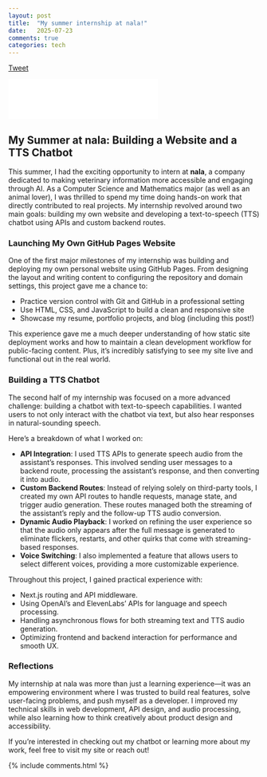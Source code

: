```yaml
---
layout: post
title:  "My summer internship at nala!"
date:   2025-07-23
comments: true
categories: tech
---
```

<!-- ahrefurl: https://lindsey6214.github.io/blogs/2025/07/23/nala.html -->

<div class="g-plus" data-action="share" data-href="https://lindsey6214.github.io/blogs/2025/07/23/nala.html"></div>

<a href="https://twitter.com/share" class="twitter-share-button" data-url="https://lindsey6214.github.io/blogs/2025/07/23/nala.html" data-via="lindsey6214" data-size="large" data-hashtags="TheConquestOfWhy,Tech,Data">Tweet</a>
<script>!function(d,s,id){var js,fjs=d.getElementsByTagName(s)[0],p=/^http:/.test(d.location)?'http':'https';if(!d.getElementById(id)){js=d.createElement(s);js.id=id;js.src=p+'://platform.twitter.com/widgets.js';fjs.parentNode.insertBefore(js,fjs);}}(document, 'script', 'twitter-wjs');</script>

<iframe src="//www.facebook.com/plugins/like.php?href=https%3A//lindsey6214.github.io/blogs/2025/07/23/nala.html.html&amp;width&amp;layout=standard&amp;action=like&amp;show_faces=true&amp;share=true&amp;height=80&amp;appId=2079840108912058" scrolling="no" frameborder="0" style="border:none; overflow:hidden; height:80px;" allowTransparency="true"></iframe>

## My Summer at nala: Building a Website and a TTS Chatbot

This summer, I had the exciting opportunity to intern at **nala**, a company dedicated to making veterinary information more accessible and engaging through AI. As a Computer Science and Mathematics major (as well as an animal lover), I was thrilled to spend my time doing hands-on work that directly contributed to real projects. My internship revolved around two main goals: building my own website and developing a text-to-speech (TTS) chatbot using APIs and custom backend routes.

### Launching My Own GitHub Pages Website

One of the first major milestones of my internship was building and deploying my own personal website using GitHub Pages. From designing the layout and writing content to configuring the repository and domain settings, this project gave me a chance to:

- Practice version control with Git and GitHub in a professional setting
- Use HTML, CSS, and JavaScript to build a clean and responsive site
- Showcase my resume, portfolio projects, and blog (including this post!)

This experience gave me a much deeper understanding of how static site deployment works and how to maintain a clean development workflow for public-facing content. Plus, it’s incredibly satisfying to see my site live and functional out in the real world.

### Building a TTS Chatbot

The second half of my internship was focused on a more advanced challenge: building a chatbot with text-to-speech capabilities. I wanted users to not only interact with the chatbot via text, but also hear responses in natural-sounding speech.

Here’s a breakdown of what I worked on:

- **API Integration**: I used TTS APIs to generate speech audio from the assistant’s responses. This involved sending user messages to a backend route, processing the assistant’s response, and then converting it into audio.
- **Custom Backend Routes**: Instead of relying solely on third-party tools, I created my own API routes to handle requests, manage state, and trigger audio generation. These routes managed both the streaming of the assistant’s reply and the follow-up TTS audio conversion.
- **Dynamic Audio Playback**: I worked on refining the user experience so that the audio only appears after the full message is generated to eliminate flickers, restarts, and other quirks that come with streaming-based responses.
- **Voice Switching**: I also implemented a feature that allows users to select different voices, providing a more customizable experience.

Throughout this project, I gained practical experience with:

- Next.js routing and API middleware.
- Using OpenAI’s and ElevenLabs’ APIs for language and speech processing.
- Handling asynchronous flows for both streaming text and TTS audio generation.
- Optimizing frontend and backend interaction for performance and smooth UX.

### Reflections

My internship at nala was more than just a learning experience—it was an empowering environment where I was trusted to build real features, solve user-facing problems, and push myself as a developer. I improved my technical skills in web development, API design, and audio processing, while also learning how to think creatively about product design and accessibility.

If you’re interested in checking out my chatbot or learning more about my work, feel free to visit my site or reach out!

[firebug]: https://addons.mozilla.org/en-US/firefox/addon/firebug/
[chrome-dev-tools]: https://developer.chrome.com/devtools

{% include comments.html %}
